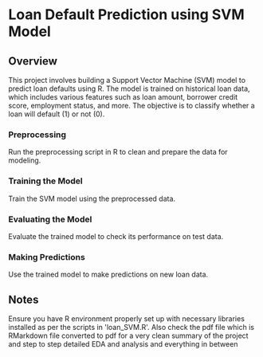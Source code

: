 # Loan Default Prediction using SVM Model

## Overview

This project involves building a Support Vector Machine (SVM) model to predict loan defaults using R. The model is trained on historical loan data, which includes various features such as loan amount, borrower credit score, employment status, and more. The objective is to classify whether a loan will default (1) or not (0).

### Preprocessing

Run the preprocessing script in R to clean and prepare the data for modeling.

### Training the Model

Train the SVM model using the preprocessed data.

### Evaluating the Model

Evaluate the trained model to check its performance on test data.

### Making Predictions

Use the trained model to make predictions on new loan data.

## Notes

Ensure you have R environment properly set up with necessary libraries installed as per the scripts in 'loan_SVM.R'.
Also check the pdf file which is RMarkdown file converted to pdf for a very clean summary of the project and step to step detailed EDA and analysis and everything in between
